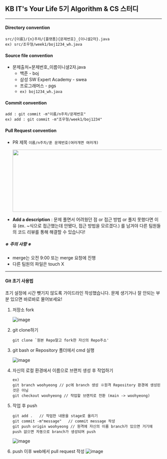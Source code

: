 ## KB IT's Your Life 5기 Algorithm & CS 스터디
---
#### Directory convention
```
src/{이름}/{n}주차/{플랫폼}{문제번호}_{이니셜2자}.java
ex) src/조우형/week1/boj1234_wh.java
```

#### Source file convention
- 문제출처+문제번호_이름이니셜2자.java
  - 백준 - boj
  - 삼성 SW Expert Academy - swea
  - 프로그래머스 - pgs
  - ```ex) boj1234_wh.java```

#### Commit convention
```
add : git commit -m"이름/n주차/문제번호"
ex) add : git commit -m"조우형/week1/boj1234"
```

#### Pull Request convention
- PR 제목 ```이름/n주차/푼 문제번호(여러개면 여러개)```

   <img src=https://github.com/wxxhyeong/kb-study/assets/78301292/d44edcc2-d1dc-41c4-9870-53bc991e81ee width="600px" height="200px"/>

- <b>Add a description</b> : 문제 풀면서 어려웠던 점 or 접근 방법 or 풀지 못했다면 이유
  (ex. ~식으로 접근했는데 안됐다, 접근 방법을 모르겠다.) 를 남겨야 다른 팀원들의 코드 리뷰를 통해 해결할 수 있습니다!

##### ※ 주의 사항 ※
- merge는 오전 9:00 또는 merge 요청에 진행
- 다른 팀원의 파일은 touch X

---

#### Git 초기 사용법
초기 설정에 시간 뺏기지 않도록 가이드라인 작성했습니다. 문제 생기거나 잘 안되는 부분 있으면 바로바로 물어보세요!

1. 저장소 fork
   
   ![image](https://github.com/wxxhyeong/kb-study/assets/78301292/68a993ed-db01-4e58-9e10-4f6eeda95245)

2. git clone하기
   
     ```git clone `원본 Repo말고 fork한 자신의 Repo주소'```
  
3. git bash or Repository 폴더에서 cmd 실행

   ![image](https://github.com/wxxhyeong/kb-study/assets/78301292/314b7dc8-7a36-4680-a1e4-1f833c7a6244)


4. 자신의 로컬 환경에서 이름으로 브랜치 생성 후 작업하기

   ```
   ex)
   git branch woohyeong // pc에 branch 생성 ※원격 Repository 환경에 생성된 것은 아님
   git checkout woohyeong // 작업할 브랜치로 전환 (main -> woohyeong)
   ```

5. 작업 후 push

   ```
   git add .   // 작업한 내용을 stage로 올리기
   git commit -m"message"   // commit message 작성
   git push origin woohyeong // 원격에 자신의 이름 branch가 있으면 거기에 push 없으면 자동으로 branch가 생성되며 push
   ```
   ![image](https://github.com/wxxhyeong/kb-study/assets/78301292/6403b0f7-3690-425e-af89-a01eb78843ab)

6. push 이후 web에서 pull request 작성
   ![image](https://github.com/wxxhyeong/kb-study/assets/78301292/1483839a-743f-4970-9098-2d962421d6d0)
